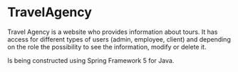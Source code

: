 # TravelAgency

Travel Agency is a website who provides information about tours. It has access for different types of users (admin, employee, client)
and depending on the role the possibility to see the information, modify or delete it. 

Is being constructed using Spring Framework 5 for Java.


